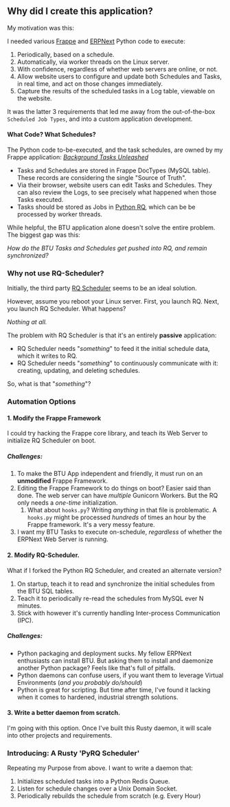 ## Why did I create this application?

My motivation was this:

I needed various [Frappe](https://github.com/frappe/frappe) and [ERPNext](https://github.com/frappe/erpnext) Python code to execute:

1. Periodically, based on a schedule.
2. Automatically, via worker threads on the Linux server.
3. With confidence, regardless of whether web servers are online, or not.
4. Allow website users to configure and update both Schedules and Tasks, in real time, and act on those changes immediately.
5. Capture the results of the scheduled tasks in a Log table, viewable on the website.

It was the latter 3 requirements that led me away from the out-of-the-box `Scheduled Job Types`, and into a custom application development.

#### What Code?  What Schedules?

The Python code to-be-executed, and the task schedules, are owned by my Frappe application: [*Background Tasks Unleashed*](https://github.com/Datahenge/btu)

  * Tasks and Schedules are stored in Frappe DocTypes (MySQL table).  These records are considering the single "Source of Truth".
  * Via their browser, website users can edit Tasks and Schedules.  They can also review the Logs, to see precisely what happened when those Tasks executed.
  * Tasks should be stored as Jobs in [Python RQ](https://python-rq.org/), which can be be processed by worker threads.

While helpful, the BTU application alone doesn't solve the entire problem.  The biggest gap was this:

*How do the BTU Tasks and Schedules get pushed into RQ, and remain synchronized?*

### Why not use RQ-Scheduler?

Initially, the third party [RQ Scheduler](https://github.com/rq/rq-scheduler) seems to be an ideal solution.

However, assume you reboot your Linux server.  First, you launch RQ.  Next, you launch RQ Scheduler.  What happens?

*Nothing at all.*

The problem with RQ Scheduler is that it's an entirely **passive** application:

* RQ Scheduler needs "*something*" to feed it the initial schedule data, which it writes to RQ.
* RQ Scheduler needs "*something*" to continuously communicate with it: creating, updating, and deleting schedules.

So, what is that "*something*"?

### Automation Options

#### 1. Modify the Frappe Framework
I could try hacking the Frappe core library, and teach its Web Server to initialize RQ Scheduler on boot. 

##### Challenges:

1. To make the BTU App independent and friendly, it must run on an **unmodified** Frappe Framework.
2. Editing the Frappe Framework to do things on boot?  Easier said than done.  The web server can have *multiple* Gunicorn Workers.  But the RQ only needs a *one-time* initialization.
   1. What about `hooks.py`?  Writing *anything* in that file is problematic.  A `hooks.py` might be processed *hundreds* of times an hour by the Frappe framework.  It's a very messy feature.
3. I want my BTU Tasks to execute on-schedule, *regardless* of whether the ERPNext Web Server is running.

#### 2. Modify RQ-Scheduler.
What if I forked the Python RQ Scheduler, and created an alternate version?

1. On startup, teach it to read and synchronize the initial schedules from the BTU SQL tables.
2. Teach it to periodically re-read the schedules from MySQL ever N minutes.
3. Stick with however it's currently handling Inter-process Communication (IPC).

##### Challenges:

* Python packaging and deployment sucks.  My fellow ERPNext enthusiasts can install BTU.  But asking them to install and daemonize another Python package?  Feels like that's full of pitfalls.
* Python daemons can confuse users, if you want them to leverage Virtual Environments (*and you probably do/should*)
* Python is great for scripting.  But time after time, I've found it lacking when it comes to hardened, industrial strength solutions.

#### 3. Write a better daemon from scratch.
I'm going with this option.  Once I've built this Rusty daemon, it will scale into other projects and requirements.


### Introducing: A Rusty 'PyRQ Scheduler'

Repeating my Purpose from above.  I want to write a daemon that:

1. Initializes scheduled tasks into a Python Redis Queue.
2. Listen for schedule changes over a Unix Domain Socket.
3. Periodically rebuilds the schedule from scratch (e.g. Every Hour)
